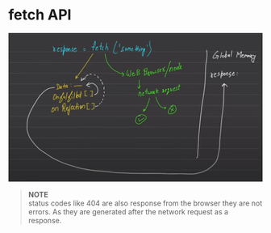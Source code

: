 # fetch API

![alt text](image.png)

>**NOTE**  
>status codes like 404 are also response from the browser they are not errors. As they are generated after the network request as a response.
